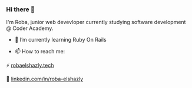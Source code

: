 ### Hi there 👋
I'm Roba, junior web devevloper currently studying software development @ Coder Academy.

- 🌱 I’m currently learning Ruby On Rails 

- 📫 How to reach me:

⚡ [robaelshazly.tech](https://robaelshazly.tech) 

📱 [linkedin.com/in/roba-elshazly](https://linkedin.com/in/roba-elshazly)
<!--
**robaElshazly/robaElshazly** is a ✨ _special_ ✨ repository because its `README.md` (this file) appears on your GitHub profile.

Here are some ideas to get you started:

- 🔭 I’m currently working on ...
- 🌱 I’m currently learning ...
- 👯 I’m looking to collaborate on ...
- 🤔 I’m looking for help with ...
- 💬 Ask me about ...
- 📫 How to reach me: ...
- 😄 Pronouns: ...
- ⚡ Fun fact: ...
-->
